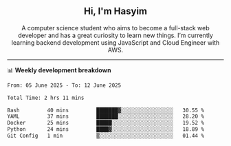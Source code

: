 <h2 align="center">Hi, I'm Hasyim</h2>

<p align="center">A computer science student who aims to become a full-stack web developer and has a great curiosity to learn new things. I’m currently learning backend development using JavaScript and Cloud Engineer with AWS.</p>

---

📊 **Weekly development breakdown**

<!--START_SECTION:waka-->

```txt
From: 05 June 2025 - To: 12 June 2025

Total Time: 2 hrs 11 mins

Bash         40 mins         ███████▓░░░░░░░░░░░░░░░░░   30.55 %
YAML         37 mins         ███████░░░░░░░░░░░░░░░░░░   28.20 %
Docker       25 mins         █████░░░░░░░░░░░░░░░░░░░░   19.52 %
Python       24 mins         ████▓░░░░░░░░░░░░░░░░░░░░   18.89 %
Git Config   1 min           ▒░░░░░░░░░░░░░░░░░░░░░░░░   01.44 %
```

<!--END_SECTION:waka-->

<!-- - You can reach me on **hasyim11c@gmail.com** -->
